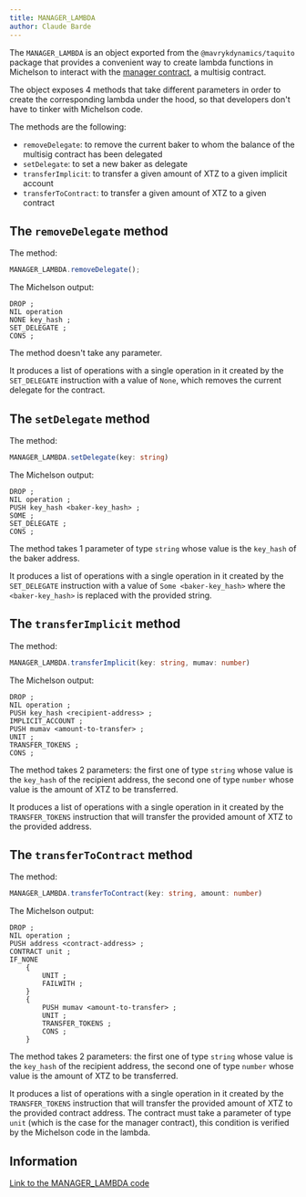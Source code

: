 ```yaml
---
title: MANAGER_LAMBDA
author: Claude Barde
---
```


The `MANAGER_LAMBDA` is an object exported from the `@mavrykdynamics/taquito` package that provides a convenient way to create lambda functions in Michelson to interact with the [manager contract](https://gitlab.com/nomadic-labs/mi-cho-coq/blob/master/src/contracts/manager.tz), a multisig contract.

The object exposes 4 methods that take different parameters in order to create the corresponding lambda under the hood, so that developers don't have to tinker with Michelson code.

The methods are the following:

- `removeDelegate`: to remove the current baker to whom the balance of the multisig contract has been delegated
- `setDelegate`: to set a new baker as delegate
- `transferImplicit`: to transfer a given amount of XTZ to a given implicit account
- `transferToContract`: to transfer a given amount of XTZ to a given contract

## The `removeDelegate` method

The method:

```typescript
MANAGER_LAMBDA.removeDelegate();
```

The Michelson output:

```
DROP ;
NIL operation
NONE key_hash ;
SET_DELEGATE ;
CONS ;
```

The method doesn't take any parameter.

It produces a list of operations with a single operation in it created by the `SET_DELEGATE` instruction with a value of `None`, which removes the current delegate for the contract.

## The `setDelegate` method

The method:

```typescript
MANAGER_LAMBDA.setDelegate(key: string)
```

The Michelson output:

```
DROP ;
NIL operation ;
PUSH key_hash <baker-key_hash> ;
SOME ;
SET_DELEGATE ;
CONS ;
```

The method takes 1 parameter of type `string` whose value is the `key_hash` of the baker address.

It produces a list of operations with a single operation in it created by the `SET_DELEGATE` instruction with a value of `Some <baker-key_hash>` where the `<baker-key_hash>` is replaced with the provided string.

## The `transferImplicit` method

The method:

```typescript
MANAGER_LAMBDA.transferImplicit(key: string, mumav: number)
```

The Michelson output:

```
DROP ;
NIL operation ;
PUSH key_hash <recipient-address> ;
IMPLICIT_ACCOUNT ;
PUSH mumav <amount-to-transfer> ;
UNIT ;
TRANSFER_TOKENS ;
CONS ;
```

The method takes 2 parameters: the first one of type `string` whose value is the `key_hash` of the recipient address, the second one of type `number` whose value is the amount of XTZ to be transferred.

It produces a list of operations with a single operation in it created by the `TRANSFER_TOKENS` instruction that will transfer the provided amount of XTZ to the provided address.

## The `transferToContract` method

The method:

```typescript
MANAGER_LAMBDA.transferToContract(key: string, amount: number)
```

The Michelson output:

```
DROP ;
NIL operation ;
PUSH address <contract-address> ;
CONTRACT unit ;
IF_NONE
    {
        UNIT ;
        FAILWITH ;
    }
    {
        PUSH mumav <amount-to-transfer> ;
        UNIT ;
        TRANSFER_TOKENS ;
        CONS ;
    }
```

The method takes 2 parameters: the first one of type `string` whose value is the `key_hash` of the recipient address, the second one of type `number` whose value is the amount of XTZ to be transferred.

It produces a list of operations with a single operation in it created by the `TRANSFER_TOKENS` instruction that will transfer the provided amount of XTZ to the provided contract address. The contract must take a parameter of type `unit` (which is the case for the manager contract), this condition is verified by the Michelson code in the lambda.

## Information

[Link to the MANAGER_LAMBDA code](https://github.com/mavryk-network/mavryk-taquito/blob/8933ca696822a727e36c3591f866043d9c3ee239/packages/taquito/src/contract/manager-lambda.ts)
